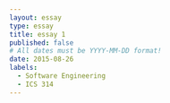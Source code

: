 ```yaml
---
layout: essay
type: essay
title: essay 1
published: false
# All dates must be YYYY-MM-DD format!
date: 2015-08-26
labels:
  - Software Engineering
  - ICS 314
---
```

